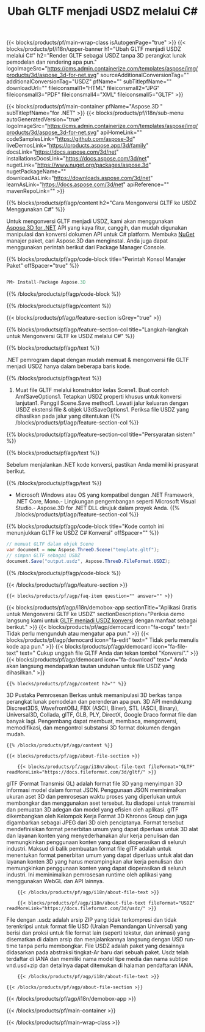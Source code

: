 ﻿---
title: Ubah GLTF menjadi USDZ melalui C# 
url: /id/net/conversion/gltf-to-usdz 
description: Kode contoh untuk konversi GLTF ke USDZ C#. Gunakan API kode contoh untuk file GLTF batch ke konversi USDZ dalam VB.NET, Asp.NET atau aplikasi berbasis .NET apa pun.
---
{{< blocks/products/pf/main-wrap-class isAutogenPage="true" >}}
{{< blocks/products/pf/i18n/upper-banner h1="Ubah GLTF menjadi USDZ melalui C#" h2="Render GLTF sebagai USDZ tanpa 3D perangkat lunak pemodelan dan rendering apa pun." logoImageSrc="https://cms.admin.containerize.com/templates/aspose/img/products/3d/aspose_3d-for-net.svg" sourceAdditionalConversionTag="" additionalConversionTag="USDZ" pfName="" subTitlepfName="" downloadUrl="" fileiconsmall1="HTML" fileiconsmall2="JPG" fileiconsmall3="PDF" fileiconsmall4="XML" fileiconsmall5="GLTF" >}}

{{< blocks/products/pf/main-container pfName="Aspose.3D " subTitlepfName="for .NET" >}}
{{< blocks/products/pf/i18n/sub-menu autoGeneratedVersion="true" logoImageSrc="https://cms.admin.containerize.com/templates/aspose/img/products/3d/aspose_3d-for-net.svg" apiHomeLink="" codeSamplesLink="https://github.com/aspose-3d" liveDemosLink="https://products.aspose.app/3d/family" docsLink="https://docs.aspose.com/3d/net" installationsDocsLink="https://docs.aspose.com/3d/net" nugetLink="https://www.nuget.org/packages/aspose.3d" nugetPackageName="" downloadAsLink="https://downloads.aspose.com/3d/net" learnAsLink="https://docs.aspose.com/3d/net" apiReference="" mavenRepoLink="" >}}

{{% blocks/products/pf/agp/content h2="Cara Mengonversi GLTF ke USDZ Menggunakan C#" %}}

 Untuk mengonversi GLTF menjadi USDZ, kami akan menggunakan
 [Aspose.3D for .NET](https://products.aspose.com/3d/net) 
 API yang kaya fitur, canggih, dan mudah digunakan manipulasi dan konversi dokumen API untuk C# platform. Membuka
 [NuGet](https://www.nuget.org/packages/aspose.3d) 
 manajer paket, cari
 Aspose.3D 
 dan menginstal. Anda juga dapat menggunakan perintah berikut dari Package Manager Console.

{{% blocks/products/pf/agp/code-block title="Perintah Konsol Manajer Paket" offSpacer="true" %}}

```cs

PM> Install-Package Aspose.3D


```

{{% /blocks/products/pf/agp/code-block %}}

{{% /blocks/products/pf/agp/content %}}

{{< blocks/products/pf/agp/feature-section isGrey="true" >}}

{{% blocks/products/pf/agp/feature-section-col title="Langkah-langkah untuk Mengonversi GLTF ke USDZ melalui C#" %}}

{{% blocks/products/pf/agp/text %}}

 .NET pemrogram dapat dengan mudah memuat & mengonversi file GLTF menjadi USDZ hanya dalam beberapa baris kode.

{{% /blocks/products/pf/agp/text %}}

1. Muat file GLTF melalui konstruktor kelas Scene1. Buat contoh AmfSaveOptions1. Tetapkan USDZ properti khusus untuk konversi lanjutan1. Panggil Scene.Save method1. Lewati jalur keluaran dengan USDZ ekstensi file & objek U3dSaveOptions1. Periksa file USDZ yang dihasilkan pada jalur yang ditentukan
{{% /blocks/products/pf/agp/feature-section-col %}}

{{% blocks/products/pf/agp/feature-section-col title="Persyaratan sistem" %}}

{{% blocks/products/pf/agp/text %}}

 Sebelum menjalankan .NET kode konversi, pastikan Anda memiliki prasyarat berikut.

{{% /blocks/products/pf/agp/text %}}

- Microsoft Windows atau OS yang kompatibel dengan .NET Framework, .NET Core, Mono.- Lingkungan pengembangan seperti Microsoft Visual Studio.- Aspose.3D for .NET DLL dirujuk dalam proyek Anda.
{{% /blocks/products/pf/agp/feature-section-col %}}

{{% blocks/products/pf/agp/code-block title="Kode contoh ini menunjukkan GLTF ke USDZ C# Konversi" offSpacer="" %}}

```cs
// memuat GLTF dalam objek Scene 
var document = new Aspose.ThreeD.Scene("template.gltf");
// simpan GLTF sebagai USDZ 
document.Save("output.usdz", Aspose.ThreeD.FileFormat.USDZ); 


```

{{% /blocks/products/pf/agp/code-block %}}

{{< /blocks/products/pf/agp/feature-section >}}

    {{< blocks/products/pf/agp/faq-item question="" answer="" >}}
 

<!-- aboutfile Starts -->

{{< blocks/products/pf/agp/i18n/demobox-app sectionTitle="Aplikasi Gratis untuk Mengonversi GLTF ke USDZ" sectionDescription="Periksa demo langsung kami untuk [GLTF menjadi USDZ konversi](https://products.aspose.app/3d/conversion/gltf-to-usdz) dengan manfaat sebagai berikut." >}}
        {{< blocks/products/pf/agp/democard icon="fa-cogs" text=" Tidak perlu mengunduh atau mengatur apa pun." >}}
        {{< blocks/products/pf/agp/democard icon="fa-edit" text=" Tidak perlu menulis kode apa pun." >}}
        {{< blocks/products/pf/agp/democard icon="fa-file-text" text=" Cukup unggah file GLTF Anda dan tekan tombol \"Konversi\"." >}}
        {{< blocks/products/pf/agp/democard icon="fa-download" text=" Anda akan langsung mendapatkan tautan unduhan untuk file USDZ yang dihasilkan." >}}

    {{% blocks/products/pf/agp/content h2="" %}}

 3D Pustaka Pemrosesan Berkas untuk memanipulasi 3D berkas tanpa perangkat lunak pemodelan dan perenderan apa pun. 3D API mendukung Discreet3DS, WavefrontOBJ, FBX (ASCII, Biner), STL (ASCII, Binary), Universal3D, Collada, glTF, GLB, PLY, DirectX, Google Draco format file dan banyak lagi. Pengembang dapat membuat, membaca, mengonversi, memodifikasi, dan mengontrol substansi 3D format dokumen dengan mudah.



    {{% /blocks/products/pf/agp/content %}}

    {{< blocks/products/pf/agp/about-file-section >}}

        {{< blocks/products/pf/agp/i18n/about-file-text fileFormat="GLTF" readMoreLink="https://docs.fileformat.com/3d/gltf/" >}}
glTF (Format Transmisi GL) adalah format file 3D yang menyimpan 3D informasi model dalam format JSON. Penggunaan JSON meminimalkan ukuran aset 3D dan pemrosesan waktu proses yang diperlukan untuk membongkar dan menggunakan aset tersebut. Itu diadopsi untuk transmisi dan pemuatan 3D adegan dan model yang efisien oleh aplikasi. glTF dikembangkan oleh Kelompok Kerja Format 3D Khronos Group dan juga digambarkan sebagai JPEG dari 3D oleh penciptanya. Format tersebut mendefinisikan format penerbitan umum yang dapat diperluas untuk 3D alat dan layanan konten yang menyederhanakan alur kerja penulisan dan memungkinkan penggunaan konten yang dapat dioperasikan di seluruh industri. Maksud di balik pembuatan format file glTF adalah untuk menentukan format penerbitan umum yang dapat diperluas untuk alat dan layanan konten 3D yang harus merampingkan alur kerja penulisan dan memungkinkan penggunaan konten yang dapat dioperasikan di seluruh industri. Ini meminimalkan pemrosesan runtime oleh aplikasi yang menggunakan WebGL dan API lainnya.

        {{< /blocks/products/pf/agp/i18n/about-file-text >}}

        {{< blocks/products/pf/agp/i18n/about-file-text fileFormat="USDZ" readMoreLink="https://docs.fileformat.com/3d/usdz/" >}}
File dengan .usdz adalah arsip ZIP yang tidak terkompresi dan tidak terenkripsi untuk format file USD (Uraian Pemandangan Universal) yang berisi dan proksi untuk file format lain (seperti tekstur, dan animasi) yang disematkan di dalam arsip dan menjalankannya langsung dengan USD run-time tanpa perlu membongkar. File USDZ adalah paket yang desainnya didasarkan pada abstraksi tingkat-Ar baru dari sebuah paket. Usdz telah terdaftar di IANA dan memiliki nama model tipe media dan nama subtipe vnd.usd+zip dan detailnya dapat ditemukan di halaman pendaftaran IANA.

        {{< /blocks/products/pf/agp/i18n/about-file-text >}}

    {{< /blocks/products/pf/agp/about-file-section >}}

{{< /blocks/products/pf/agp/i18n/demobox-app >}}

<!-- aboutfile Ends -->



{{< /blocks/products/pf/main-container >}}
    
{{< /blocks/products/pf/main-wrap-class >}}
